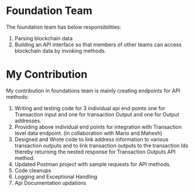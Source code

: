 # Foundation Team
The foundation team has below responsibilities:

1. Parsing blockchain data 
2. Building an API interface so that members of other teams can access blockchain data by invoking methods.

# My Contribution

My contribution in foundations team is mainly creating endpoints for API methods:
1.	Writing and testing code for 3 individual api end points one for Transaction input and one for transaction Output and one for Output addresses. 
2.	Providing above individual end points for integration with Transaction level data endpoint. (in collaboration with Mario and Mahesh)
3.	Designed and Wrote code to link address information to various transaction outputs and to link transaction outputs to the transaction Ids thereby returning the nested response for Transaction Outputs API method.
4.	Updated Postman project with sample requests for API methods.
5.  Code cleanups 
6.  Logging and Exceptional Handling
7.  Api Documentation updations
